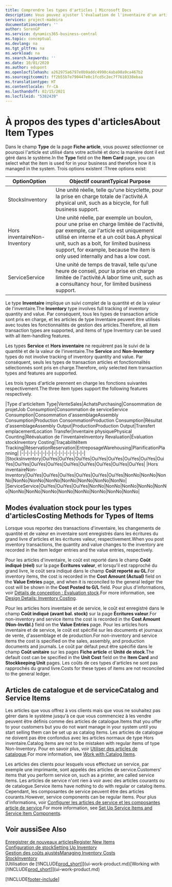 ```yaml
---
title: Comprendre les types d'articles | Microsoft Docs
description: Vous pouvez ajuster l'évaluation de l'inventaire d'un article à l'aide des méthodes FIFO ou d'évaluation coût moyen, par exemple, lorsque les coûts article sont modifiés pour des motifs autres que les transactions.
services: project-madeira
documentationcenter: ''
author: SorenGP
ms.service: dynamics365-business-central
ms.topic: conceptual
ms.devlang: na
ms.tgt_pltfrm: na
ms.workload: na
ms.search.keywords: ''
ms.date: 10/01/2020
ms.author: edupont
ms.openlocfilehash: a262975a6797e0b9addc4990c4aba98a9ca467b2
ms.sourcegitcommit: ff2b55b7e790447e0c1fcd5c2ec7f7610338ebaa
ms.translationtype: HT
ms.contentlocale: fr-CA
ms.lasthandoff: 02/15/2021
ms.locfileid: "5382439"
---
```

# <a name="about-item-types"></a><span data-ttu-id="c23b0-103">À propos des types d'articles</span><span class="sxs-lookup"><span data-stu-id="c23b0-103">About Item Types</span></span>
<span data-ttu-id="c23b0-104">Dans le champ **Type** de la page **Fiche article**, vous pouvez sélectionner ce pourquoi l'article est utilisé dans votre activité et donc la manière dont il est géré dans le système.</span><span class="sxs-lookup"><span data-stu-id="c23b0-104">In the **Type** field on the **Item Card** page, you can select what the item is used for in your business and therefore how it is managed in the system.</span></span> <span data-ttu-id="c23b0-105">Trois options existent :</span><span class="sxs-lookup"><span data-stu-id="c23b0-105">Three options exist:</span></span>

|<span data-ttu-id="c23b0-106">Option</span><span class="sxs-lookup"><span data-stu-id="c23b0-106">Option</span></span>|<span data-ttu-id="c23b0-107">Objectif courant</span><span class="sxs-lookup"><span data-stu-id="c23b0-107">Typical Purpose</span></span>|
|------|-----------|
|<span data-ttu-id="c23b0-108">Stocks</span><span class="sxs-lookup"><span data-stu-id="c23b0-108">Inventory</span></span>|<span data-ttu-id="c23b0-109">Une unité réelle, telle qu'une bicyclette, pour la prise en charge totale de l'activité.</span><span class="sxs-lookup"><span data-stu-id="c23b0-109">A physical unit, such as a bicycle, for full business support.</span></span>|
|<span data-ttu-id="c23b0-110">Hors inventaire</span><span class="sxs-lookup"><span data-stu-id="c23b0-110">Non-Inventory</span></span>|<span data-ttu-id="c23b0-111">Une unité réelle, par exemple un boulon, pour une prise en charge limitée de l'activité, par exemple, car l'article est uniquement utilisé en interne et a un coût bas.</span><span class="sxs-lookup"><span data-stu-id="c23b0-111">A physical unit, such as a bolt, for limited business support, for example, because the item is only used internally and has a low cost.</span></span>|
|<span data-ttu-id="c23b0-112">Service</span><span class="sxs-lookup"><span data-stu-id="c23b0-112">Service</span></span>|<span data-ttu-id="c23b0-113">Une unité de temps de travail, telle qu'une heure de conseil, pour la prise en charge limitée de l'activité.</span><span class="sxs-lookup"><span data-stu-id="c23b0-113">A labor time unit, such as a consultancy hour, for limited business support.</span></span>|

<span data-ttu-id="c23b0-114">Le type **Inventaire** implique un suivi complet de la quantité et de la valeur de l'inventaire.</span><span class="sxs-lookup"><span data-stu-id="c23b0-114">The **Inventory** type involves full tracking of inventory quantity and value.</span></span> <span data-ttu-id="c23b0-115">Par conséquent, tous les types de transaction article sont pris en charge, et les articles de type Inventaire peuvent être utilisés avec toutes les fonctionnalités de gestion des articles.</span><span class="sxs-lookup"><span data-stu-id="c23b0-115">Therefore, all item transaction types are supported, and items of type Inventory can be used with all item-handling features.</span></span>

<span data-ttu-id="c23b0-116">Les types **Service** et **Hors inventaire** ne requièrent pas le suivi de la quantité et de la valeur de l'inventaire.</span><span class="sxs-lookup"><span data-stu-id="c23b0-116">The **Service** and **Non-Inventory** types do not involve tracking of inventory quantity and value.</span></span> <span data-ttu-id="c23b0-117">Par conséquent, seuls les types de transaction articles et fonctionnalités sélectionnés sont pris en charge.</span><span class="sxs-lookup"><span data-stu-id="c23b0-117">Therefore, only selected item transaction types and features are supported.</span></span>

<span data-ttu-id="c23b0-118">Les trois types d'article prennent en charge les fonctions suivantes respectivement.</span><span class="sxs-lookup"><span data-stu-id="c23b0-118">The three item types support the following features respectively.</span></span>

|<span data-ttu-id="c23b0-119">Type d'article</span><span class="sxs-lookup"><span data-stu-id="c23b0-119">Item Type</span></span>|<span data-ttu-id="c23b0-120">Vente</span><span class="sxs-lookup"><span data-stu-id="c23b0-120">Sales</span></span>|<span data-ttu-id="c23b0-121">Achats</span><span class="sxs-lookup"><span data-stu-id="c23b0-121">Purchasing</span></span>|<span data-ttu-id="c23b0-122">Consommation de projet</span><span class="sxs-lookup"><span data-stu-id="c23b0-122">Job Consumption</span></span>|<span data-ttu-id="c23b0-123">Consommation de service</span><span class="sxs-lookup"><span data-stu-id="c23b0-123">Service Consumption</span></span>|<span data-ttu-id="c23b0-124">Consommation d'assemblage</span><span class="sxs-lookup"><span data-stu-id="c23b0-124">Assembly Consumption</span></span>|<span data-ttu-id="c23b0-125">Production Consommation</span><span class="sxs-lookup"><span data-stu-id="c23b0-125">Production Consumption</span></span>|<span data-ttu-id="c23b0-126">Résultat d'assemblage</span><span class="sxs-lookup"><span data-stu-id="c23b0-126">Assembly Output</span></span>|<span data-ttu-id="c23b0-127">Production</span><span class="sxs-lookup"><span data-stu-id="c23b0-127">Production Output</span></span>|<span data-ttu-id="c23b0-128">Transfert emplacement</span><span class="sxs-lookup"><span data-stu-id="c23b0-128">Location Transfer</span></span>|<span data-ttu-id="c23b0-129">Inventaire physique</span><span class="sxs-lookup"><span data-stu-id="c23b0-129">Physical Counting</span></span>|<span data-ttu-id="c23b0-130">Réévaluation de l'inventaire</span><span class="sxs-lookup"><span data-stu-id="c23b0-130">Inventory Revaluation</span></span>|<span data-ttu-id="c23b0-131">Évaluation stock</span><span class="sxs-lookup"><span data-stu-id="c23b0-131">Inventory Costing</span></span>|<span data-ttu-id="c23b0-132">Traçabilité</span><span class="sxs-lookup"><span data-stu-id="c23b0-132">Item Tracking</span></span>|<span data-ttu-id="c23b0-133">Réservation</span><span class="sxs-lookup"><span data-stu-id="c23b0-133">Reservation</span></span>|<span data-ttu-id="c23b0-134">Entreposage</span><span class="sxs-lookup"><span data-stu-id="c23b0-134">Warehousing</span></span>|<span data-ttu-id="c23b0-135">Planification</span><span class="sxs-lookup"><span data-stu-id="c23b0-135">Planning</span></span>|
|-|-|-|-|-|-|-|-|-|-|-|-|-|-|-|-|-|-|
|<span data-ttu-id="c23b0-136">Stocks</span><span class="sxs-lookup"><span data-stu-id="c23b0-136">Inventory</span></span>|<span data-ttu-id="c23b0-137">Oui</span><span class="sxs-lookup"><span data-stu-id="c23b0-137">Yes</span></span>|<span data-ttu-id="c23b0-138">Oui</span><span class="sxs-lookup"><span data-stu-id="c23b0-138">Yes</span></span>|<span data-ttu-id="c23b0-139">Oui</span><span class="sxs-lookup"><span data-stu-id="c23b0-139">Yes</span></span>|<span data-ttu-id="c23b0-140">Oui</span><span class="sxs-lookup"><span data-stu-id="c23b0-140">Yes</span></span>|<span data-ttu-id="c23b0-141">Oui</span><span class="sxs-lookup"><span data-stu-id="c23b0-141">Yes</span></span>|<span data-ttu-id="c23b0-142">Oui</span><span class="sxs-lookup"><span data-stu-id="c23b0-142">Yes</span></span>|<span data-ttu-id="c23b0-143">Oui</span><span class="sxs-lookup"><span data-stu-id="c23b0-143">Yes</span></span>|<span data-ttu-id="c23b0-144">Oui</span><span class="sxs-lookup"><span data-stu-id="c23b0-144">Yes</span></span>|<span data-ttu-id="c23b0-145">Oui</span><span class="sxs-lookup"><span data-stu-id="c23b0-145">Yes</span></span>|<span data-ttu-id="c23b0-146">Oui</span><span class="sxs-lookup"><span data-stu-id="c23b0-146">Yes</span></span>|<span data-ttu-id="c23b0-147">Oui</span><span class="sxs-lookup"><span data-stu-id="c23b0-147">Yes</span></span>|<span data-ttu-id="c23b0-148">Oui</span><span class="sxs-lookup"><span data-stu-id="c23b0-148">Yes</span></span>|<span data-ttu-id="c23b0-149">Oui</span><span class="sxs-lookup"><span data-stu-id="c23b0-149">Yes</span></span>|<span data-ttu-id="c23b0-150">Oui</span><span class="sxs-lookup"><span data-stu-id="c23b0-150">Yes</span></span>|<span data-ttu-id="c23b0-151">Oui</span><span class="sxs-lookup"><span data-stu-id="c23b0-151">Yes</span></span>|<span data-ttu-id="c23b0-152">Oui</span><span class="sxs-lookup"><span data-stu-id="c23b0-152">Yes</span></span>|
|<span data-ttu-id="c23b0-153">Hors inventaire</span><span class="sxs-lookup"><span data-stu-id="c23b0-153">Non-Inventory</span></span>|<span data-ttu-id="c23b0-154">Oui</span><span class="sxs-lookup"><span data-stu-id="c23b0-154">Yes</span></span>|<span data-ttu-id="c23b0-155">Oui</span><span class="sxs-lookup"><span data-stu-id="c23b0-155">Yes</span></span>|<span data-ttu-id="c23b0-156">Oui</span><span class="sxs-lookup"><span data-stu-id="c23b0-156">Yes</span></span>|<span data-ttu-id="c23b0-157">Oui</span><span class="sxs-lookup"><span data-stu-id="c23b0-157">Yes</span></span>|<span data-ttu-id="c23b0-158">Oui</span><span class="sxs-lookup"><span data-stu-id="c23b0-158">Yes</span></span>|<span data-ttu-id="c23b0-159">Oui</span><span class="sxs-lookup"><span data-stu-id="c23b0-159">Yes</span></span>|<span data-ttu-id="c23b0-160">Non</span><span class="sxs-lookup"><span data-stu-id="c23b0-160">No</span></span>|<span data-ttu-id="c23b0-161">Non</span><span class="sxs-lookup"><span data-stu-id="c23b0-161">No</span></span>|<span data-ttu-id="c23b0-162">Non</span><span class="sxs-lookup"><span data-stu-id="c23b0-162">No</span></span>|<span data-ttu-id="c23b0-163">Non</span><span class="sxs-lookup"><span data-stu-id="c23b0-163">No</span></span>|<span data-ttu-id="c23b0-164">Non</span><span class="sxs-lookup"><span data-stu-id="c23b0-164">No</span></span>|<span data-ttu-id="c23b0-165">Non</span><span class="sxs-lookup"><span data-stu-id="c23b0-165">No</span></span>|<span data-ttu-id="c23b0-166">Non</span><span class="sxs-lookup"><span data-stu-id="c23b0-166">No</span></span>|<span data-ttu-id="c23b0-167">Non</span><span class="sxs-lookup"><span data-stu-id="c23b0-167">No</span></span>|<span data-ttu-id="c23b0-168">Non</span><span class="sxs-lookup"><span data-stu-id="c23b0-168">No</span></span>|<span data-ttu-id="c23b0-169">Non</span><span class="sxs-lookup"><span data-stu-id="c23b0-169">No</span></span>|
|<span data-ttu-id="c23b0-170">Service</span><span class="sxs-lookup"><span data-stu-id="c23b0-170">Service</span></span>|<span data-ttu-id="c23b0-171">Oui</span><span class="sxs-lookup"><span data-stu-id="c23b0-171">Yes</span></span>|<span data-ttu-id="c23b0-172">Oui</span><span class="sxs-lookup"><span data-stu-id="c23b0-172">Yes</span></span>|<span data-ttu-id="c23b0-173">Oui</span><span class="sxs-lookup"><span data-stu-id="c23b0-173">Yes</span></span>|<span data-ttu-id="c23b0-174">Non</span><span class="sxs-lookup"><span data-stu-id="c23b0-174">No</span></span>|<span data-ttu-id="c23b0-175">Non</span><span class="sxs-lookup"><span data-stu-id="c23b0-175">No</span></span>|<span data-ttu-id="c23b0-176">Non</span><span class="sxs-lookup"><span data-stu-id="c23b0-176">No</span></span>|<span data-ttu-id="c23b0-177">Non</span><span class="sxs-lookup"><span data-stu-id="c23b0-177">No</span></span>|<span data-ttu-id="c23b0-178">Non</span><span class="sxs-lookup"><span data-stu-id="c23b0-178">No</span></span>|<span data-ttu-id="c23b0-179">Non</span><span class="sxs-lookup"><span data-stu-id="c23b0-179">No</span></span>|<span data-ttu-id="c23b0-180">Non</span><span class="sxs-lookup"><span data-stu-id="c23b0-180">No</span></span>|<span data-ttu-id="c23b0-181">Non</span><span class="sxs-lookup"><span data-stu-id="c23b0-181">No</span></span>|<span data-ttu-id="c23b0-182">Non</span><span class="sxs-lookup"><span data-stu-id="c23b0-182">No</span></span>|<span data-ttu-id="c23b0-183">Non</span><span class="sxs-lookup"><span data-stu-id="c23b0-183">No</span></span>|<span data-ttu-id="c23b0-184">Non</span><span class="sxs-lookup"><span data-stu-id="c23b0-184">No</span></span>|<span data-ttu-id="c23b0-185">Non</span><span class="sxs-lookup"><span data-stu-id="c23b0-185">No</span></span>|<span data-ttu-id="c23b0-186">Non</span><span class="sxs-lookup"><span data-stu-id="c23b0-186">No</span></span>|

## <a name="costing-methods-for-types-of-items"></a><span data-ttu-id="c23b0-187">Modes évaluation stock pour les types d'articles</span><span class="sxs-lookup"><span data-stu-id="c23b0-187">Costing Methods for Types of Items</span></span>
<span data-ttu-id="c23b0-188">Lorsque vous reportez des transactions d'inventaire, les changements de quantité et de valeur en inventaire sont enregistrés dans les écritures du grand livre d'articles et les écritures valeur, respectivement.</span><span class="sxs-lookup"><span data-stu-id="c23b0-188">When you post inventory transactions, the quantity and value changes to the inventory are recorded in the item ledger entries and the value entries, respectively.</span></span> 

<span data-ttu-id="c23b0-189">Pour les articles d'inventaire, le coût est reporté dans le champ **Coût indiqué (réel)** sur la page **Écritures valeur**, et lorsqu'il est rapproché du grand livre, le coût sera indiqué dans le champ **Coût reporté au GL**.</span><span class="sxs-lookup"><span data-stu-id="c23b0-189">For inventory items, the cost is recorded in the **Cost Amount (Actual)** field on the **Value Entries** page, and when it is reconciled to the general ledger the cost will be shown in the **Cost Posted to G/L** field.</span></span> <span data-ttu-id="c23b0-190">Pour plus d'informations, voir [Détails de conception : Évaluation stock](design-details-inventory-costing.md).</span><span class="sxs-lookup"><span data-stu-id="c23b0-190">For more information, see [Design Details: Inventory Costing](design-details-inventory-costing.md).</span></span>

<span data-ttu-id="c23b0-191">Pour les articles hors inventaire et de service, le coût est enregistré dans le champ **Coût indiqué (avant bal. stock)** sur la page **Écritures valeur**.</span><span class="sxs-lookup"><span data-stu-id="c23b0-191">For non-inventory and service items the cost is recorded in the **Cost Amount (Non-Invtbl.)** field on the **Value Entries** page.</span></span> <span data-ttu-id="c23b0-192">Pour les articles hors inventaire et de service, le coût est spécifié sur les documents et journaux de vente, d'assemblage et de production.</span><span class="sxs-lookup"><span data-stu-id="c23b0-192">For non-inventory and service items the cost is specified on the sales, assembly, and production documents and journals.</span></span> <span data-ttu-id="c23b0-193">Le coût par défaut peut être spécifié dans le champ **Coût unitaire** sur les pages **Fiche article** et **Unité de stock**.</span><span class="sxs-lookup"><span data-stu-id="c23b0-193">The default cost can be specified in the **Unit Cost** field on the **Item Card** and **Stockkeeping Unit** pages.</span></span> <span data-ttu-id="c23b0-194">Les coûts de ces types d'articles ne sont pas rapprochés du grand livre.</span><span class="sxs-lookup"><span data-stu-id="c23b0-194">Costs for these types of items are not reconciled to the general ledger.</span></span> 

## <a name="catalog-and-service-items"></a><span data-ttu-id="c23b0-195">Articles de catalogue et de service</span><span class="sxs-lookup"><span data-stu-id="c23b0-195">Catalog and Service Items</span></span>
<span data-ttu-id="c23b0-196">Les articles que vous offrez à vos clients mais que vous ne souhaitez pas gérer dans le système jusqu'à ce que vous commenciez à les vendre peuvent être définis comme des articles de catalogue.</span><span class="sxs-lookup"><span data-stu-id="c23b0-196">Items that you offer to your customers but you do not want manage in your system until you start selling them can be set up as catalog items.</span></span> <span data-ttu-id="c23b0-197">Les articles de catalogue ne doivent pas être confondus avec les articles normaux de type Hors inventaire.</span><span class="sxs-lookup"><span data-stu-id="c23b0-197">Catalog items are not to be mistaken with regular items of type Non-Inventory.</span></span> <span data-ttu-id="c23b0-198">Pour en savoir plus, voir [Utiliser des articles de catalogue](inventory-how-work-nonstock-items.md).</span><span class="sxs-lookup"><span data-stu-id="c23b0-198">For more information, see [Work with Catalog Items](inventory-how-work-nonstock-items.md).</span></span>

<span data-ttu-id="c23b0-199">Les articles des clients pour lesquels vous effectuez un service, par exemple une imprimante, sont appelés des articles de service.</span><span class="sxs-lookup"><span data-stu-id="c23b0-199">Customers' items that you perform service on, such as a printer, are called service items.</span></span> <span data-ttu-id="c23b0-200">Les articles de service n'ont rien à voir avec des articles courants ou de catalogue.</span><span class="sxs-lookup"><span data-stu-id="c23b0-200">Service items have nothing to do with regular or catalog items.</span></span> <span data-ttu-id="c23b0-201">Cependant, les composantes de service peuvent être des articles courants.</span><span class="sxs-lookup"><span data-stu-id="c23b0-201">However, service components can be regular items.</span></span> <span data-ttu-id="c23b0-202">Pour plus d'informations, voir [Configurer les articles de service et les composantes article de service](service-how-setup-service-items.md).</span><span class="sxs-lookup"><span data-stu-id="c23b0-202">For more information, see [Set Up Service Items and Service Item Components](service-how-setup-service-items.md).</span></span>

## <a name="see-also"></a><span data-ttu-id="c23b0-203">Voir aussi</span><span class="sxs-lookup"><span data-stu-id="c23b0-203">See Also</span></span>
[<span data-ttu-id="c23b0-204">Enregistrer de nouveaux articles</span><span class="sxs-lookup"><span data-stu-id="c23b0-204">Register New Items</span></span>](inventory-how-register-new-items.md)  
[<span data-ttu-id="c23b0-205">Configuration de stock</span><span class="sxs-lookup"><span data-stu-id="c23b0-205">Setting Up Inventory</span></span>](inventory-setup-inventory.md)  
[<span data-ttu-id="c23b0-206">Gestion des coûts ajustés</span><span class="sxs-lookup"><span data-stu-id="c23b0-206">Managing Inventory Costs</span></span>](finance-manage-inventory-costs.md)  
[<span data-ttu-id="c23b0-207">Stock</span><span class="sxs-lookup"><span data-stu-id="c23b0-207">Inventory</span></span>](inventory-manage-inventory.md)  
<span data-ttu-id="c23b0-208">[Utilisation de [!INCLUDE[prod_short](includes/prod_short.md)]](ui-work-product.md)</span><span class="sxs-lookup"><span data-stu-id="c23b0-208">[Working with [!INCLUDE[prod_short](includes/prod_short.md)]](ui-work-product.md)</span></span>


[!INCLUDE[footer-include](includes/footer-banner.md)]